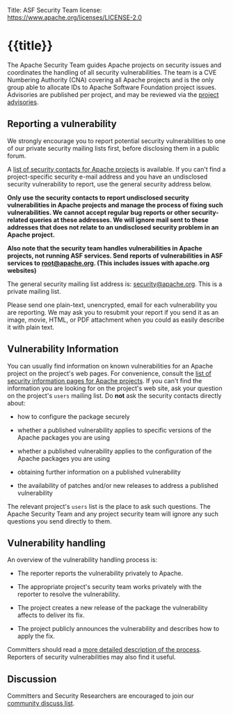 Title: ASF Security Team
license: https://www.apache.org/licenses/LICENSE-2.0

# {{title}}

The Apache Security Team guides Apache projects on security issues 
and coordinates the handling of all security vulnerabilities. The team 
is a CVE Numbering Authority (CNA) covering all Apache projects and is 
the only group able to allocate IDs to Apache Software Foundation project 
issues. Advisories are published per project, and may be reviewed via 
the [project advisories](https://security.apache.org/projects/).

## Reporting a vulnerability

We strongly encourage you to report potential security vulnerabilities to one of
our private security mailing lists first, before disclosing them in a
public forum.

A [list of security contacts for Apache projects](https://security.apache.org/projects/) is
available. If you can't find a project-specific security e-mail address and
you have an undisclosed security vulnerability to report, use
the general security address below.

**Only use the security contacts to report undisclosed security vulnerabilities in Apache projects and
manage the process of fixing such vulnerabilities. We cannot accept
regular bug reports or other security-related queries at these addresses.
We will ignore mail sent to these addresses that does not relate to an undisclosed
security problem in an Apache project.** 

**Also note that the security team handles vulnerabilities in Apache projects,
not running ASF services. Send reports of vulnerabilities in ASF
services to root@apache.org. (This includes issues with apache.org websites)**

The general security mailing list address is:
[security@apache.org](mailto:security@apache.org). This is a private
mailing list.

Please send one plain-text, unencrypted, email for each vulnerability you are reporting.  We may
ask you to resubmit your report if you send it as an image, movie, HTML, or
PDF attachment when you could as easily describe it with plain text.

## Vulnerability Information

You can usually find information on known vulnerabilities for an Apache project on the project's web pages. For convenience, consult the [list of
security information pages for Apache projects](projects.html). If you can't find the information you are looking for on the
project's web site, ask your question on the project's `users` mailing list. Do **not** ask the security contacts directly about:

- how to configure the package securely

- whether a published vulnerability applies to specific versions of the Apache
packages you are using

- whether a published vulnerability applies to the configuration of the Apache
packages you are using

- obtaining further information on a published vulnerability

- the availability of patches and/or new releases to address a published
vulnerability

The relevant project's `users` list is the place to ask such questions. The Apache Security Team and any project security
team will ignore any such questions you send directly to them.

## Vulnerability handling

An overview of the vulnerability handling process is:

- The reporter reports the vulnerability privately to Apache.

- The appropriate project's security team works privately with the reporter
to resolve the vulnerability.

- The project creates a new release of the package the vulnerability affects to deliver its fix.

- The project publicly announces the vulnerability and describes how to apply the fix.

Committers should read a [more detailed description of the process](committers.html). Reporters of security vulnerabilities may also find
it useful.


## Discussion

Committers and Security Researchers are encouraged to join our [community discuss list](https://lists.apache.org/list.html?security-discuss@community.apache.org).
